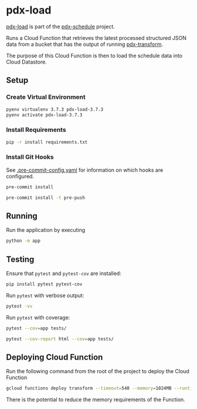 # pdx-load

[pdx-load](https://github.com/michaelheyman/pdx-load/) is part of the
[pdx-schedule](https://github.com/michaelheyman/pdx-schedule/) project.

Runs a Cloud Function that retrieves the latest processed structured JSON data
from a bucket that has the output of running
[pdx-transform](https://github.com/michaelheyman/pdx-transform/).

The purpose of this Cloud Function is then to load the schedule data into Cloud
Datastore.

## Setup

### Create Virtual Environment

```bash
pyenv virtualenv 3.7.3 pdx-load-3.7.3
pyenv activate pdx-load-3.7.3
```

### Install Requirements

```bash
pip -r install requirements.txt
```

### Install Git Hooks

See [.pre-commit-config.yaml](.pre-commit-config.yaml) for information on which hooks are configured.

```bash
pre-commit install
```

```bash
pre-commit install -t pre-push
```

## Running

Run the application by executing

```bash
python -m app
```

## Testing

Ensure that `pytest` and `pytest-cov` are installed:

```bash
pip install pytest pytest-cov
```

Run `pytest` with verbose output:

```bash
pytest -vv
```

Run `pytest` with coverage:

```bash
pytest --cov=app tests/
```

```bash
pytest --cov-report html --cov=app tests/
```

## Deploying Cloud Function

Run the following command from the root of the project to deploy the Cloud Function

```bash
gcloud functions deploy transform --timeout=540 --memory=1024MB --runtime python37 --trigger-http --region us-central1
```

There is the potential to reduce the memory requirements of the Function.
